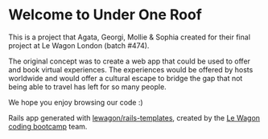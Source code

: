 <h1> Welcome to Under One Roof </h1>

This is a project that Agata, Georgi, Mollie & Sophia created for their final project at Le Wagon London (batch #474).

The original concept was to create a web app that could be used to offer and book virtual experiences. The experiences would be offered by hosts worldwide and would offer a cultural escape to bridge the gap that not being able to travel has left for so many people. 

We hope you enjoy browsing our code :) 

Rails app generated with [lewagon/rails-templates](https://github.com/lewagon/rails-templates), created by the [Le Wagon coding bootcamp](https://www.lewagon.com) team.
